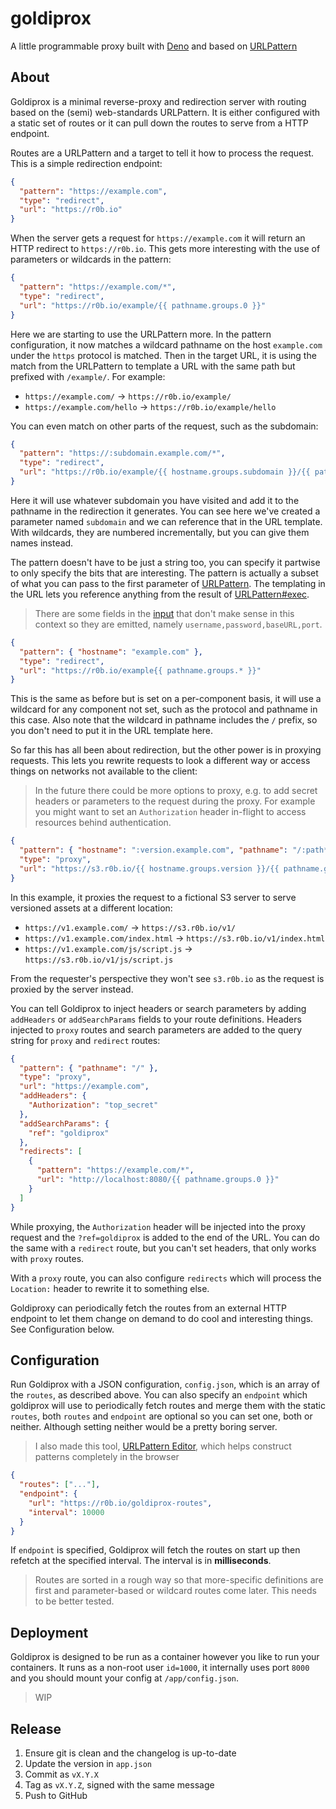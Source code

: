 # goldiprox

A little programmable proxy built with [Deno](https://deno.land/) and based on
[URLPattern](https://developer.mozilla.org/en-US/docs/Web/API/URLPattern)

## About

Goldiprox is a minimal reverse-proxy and redirection server with routing based
on the (semi) web-standards URLPattern. It is either configured with a static
set of routes or it can pull down the routes to serve from a HTTP endpoint.

Routes are a URLPattern and a target to tell it how to process the request. This
is a simple redirection endpoint:

```json
{
  "pattern": "https://example.com",
  "type": "redirect",
  "url": "https://r0b.io"
}
```

When the server gets a request for `https://example.com` it will return an HTTP
redirect to `https://r0b.io`. This gets more interesting with the use of
parameters or wildcards in the pattern:

```json
{
  "pattern": "https://example.com/*",
  "type": "redirect",
  "url": "https://r0b.io/example/{{ pathname.groups.0 }}"
}
```

Here we are starting to use the URLPattern more. In the pattern configuration,
it now matches a wildcard pathname on the host `example.com` under the `https`
protocol is matched. Then in the target URL, it is using the match from the
URLPattern to template a URL with the same path but prefixed with `/example/`.
For example:

- `https://example.com/` → `https://r0b.io/example/`
- `https://example.com/hello` → `https://r0b.io/example/hello`

You can even match on other parts of the request, such as the subdomain:

```json
{
  "pattern": "https://:subdomain.example.com/*",
  "type": "redirect",
  "url": "https://r0b.io/example/{{ hostname.groups.subdomain }}/{{ pathname.groups.0 }}"
}
```

Here it will use whatever subdomain you have visited and add it to the pathname
in the redirection it generates. You can see here we've created a parameter
named `subdomain` and we can reference that in the URL template. With wildcards,
they are numbered incrementally, but you can give them names instead.

The pattern doesn't have to be just a string too, you can specify it partwise to
only specify the bits that are interesting. The pattern is actually a subset of
what you can pass to the first parameter of
[URLPattern](https://developer.mozilla.org/en-US/docs/Web/API/URLPattern/URLPattern).
The templating in the URL lets you reference anything from the result of
[URLPattern#exec](https://developer.mozilla.org/en-US/docs/Web/API/URLPattern/exec).

> There are some fields in the
> [input](https://developer.mozilla.org/en-US/docs/Web/API/URLPattern/URLPattern#parameters)
> that don't make sense in this context so they are emitted, namely
> `username,password,baseURL,port`.

```json
{
  "pattern": { "hostname": "example.com" },
  "type": "redirect",
  "url": "https://r0b.io/example{{ pathname.groups.* }}"
}
```

This is the same as before but is set on a per-component basis, it will use a
wildcard for any component not set, such as the protocol and pathname in this
case. Also note that the wildcard in pathname includes the `/` prefix, so you
don't need to put it in the URL template here.

So far this has all been about redirection, but the other power is in proxying
requests. This lets you rewrite requests to look a different way or access
things on networks not available to the client:

> In the future there could be more options to proxy, e.g. to add secret headers
> or parameters to the request during the proxy. For example you might want to
> set an `Authorization` header in-flight to access resources behind
> authentication.

```json
{
  "pattern": { "hostname": ":version.example.com", "pathname": "/:path*" },
  "type": "proxy",
  "url": "https://s3.r0b.io/{{ hostname.groups.version }}/{{ pathname.groups.path }}"
}
```

In this example, it proxies the request to a fictional S3 server to serve
versioned assets at a different location:

- `https://v1.example.com/` → `https://s3.r0b.io/v1/`
- `https://v1.example.com/index.html` → `https://s3.r0b.io/v1/index.html`
- `https://v1.example.com/js/script.js` → `https://s3.r0b.io/v1/js/script.js`

From the requester's perspective they won't see `s3.r0b.io` as the request is
proxied by the server instead.

You can tell Goldiprox to inject headers or search parameters by adding
`addHeaders` or `addSearchParams` fields to your route definitions. Headers
injected to `proxy` routes and search parameters are added to the query string
for `proxy` and `redirect` routes:

```json
{
  "pattern": { "pathname": "/" },
  "type": "proxy",
  "url": "https://example.com",
  "addHeaders": {
    "Authorization": "top_secret"
  },
  "addSearchParams": {
    "ref": "goldiprox"
  },
  "redirects": [
    {
      "pattern": "https://example.com/*",
      "url": "http://localhost:8080/{{ pathname.groups.0 }}"
    }
  ]
}
```

While proxying, the `Authorization` header will be injected into the proxy
request and the `?ref=goldiprox` is added to the end of the URL. You can do the
same with a `redirect` route, but you can't set headers, that only works with
`proxy` routes.

With a `proxy` route, you can also configure `redirects` which will process the
`Location:` header to rewrite it to something else.

Goldiproxy can periodically fetch the routes from an external HTTP endpoint to
let them change on demand to do cool and interesting things. See Configuration
below.

## Configuration

Run Goldiprox with a JSON configuration, `config.json`, which is an array of the
`routes`, as described above. You can also specify an `endpoint` which goldiprox
will use to periodically fetch routes and merge them with the static `routes`,
both `routes` and `endpoint` are optional so you can set one, both or neither.
Although setting neither would be a pretty boring server.

> I also made this tool, [URLPattern Editor](https://urlpattern.r0b.io/?ref=goldiprox),
> which helps construct patterns completely in the browser

```json
{
  "routes": ["..."],
  "endpoint": {
    "url": "https://r0b.io/goldiprox-routes",
    "interval": 10000
  }
}
```

If `endpoint` is specified, Goldiprox will fetch the routes on start up then
refetch at the specified interval. The interval is in **milliseconds**.

> Routes are sorted in a rough way so that more-specific definitions are first
> and parameter-based or wildcard routes come later. This needs to be better
> tested.

## Deployment

Goldiprox is designed to be run as a container however you like to run your
containers. It runs as a non-root user `id=1000`, it internally uses port `8000`
and you should mount your config at `/app/config.json`.

> WIP

## Release

1. Ensure git is clean and the changelog is up-to-date
2. Update the version in `app.json`
3. Commit as `vX.Y.X`
4. Tag as `vX.Y.Z`, signed with the same message
5. Push to GitHub
